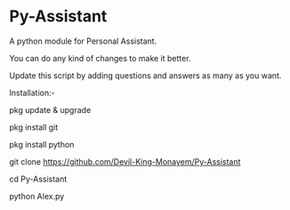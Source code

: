 # Py-Assistant
A python module for Personal Assistant.

You can do any kind of changes to make it better.

Update this script by adding questions and answers as many as you want.



Installation:-


pkg update & upgrade

pkg install git

pkg install python

git clone https://github.com/Devil-King-Monayem/Py-Assistant

cd Py-Assistant

python Alex.py
